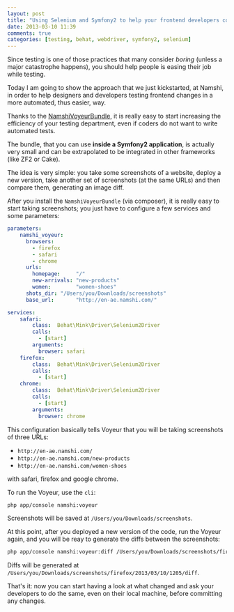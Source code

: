 ```yaml
---
layout: post
title: "Using Selenium and Symfony2 to help your frontend developers coding without risks"
date: 2013-03-10 11:39
comments: true
categories: [testing, behat, webdriver, symfony2, selenium]
---
```


Since testing is one of those practices
that many consider *boring* (unless a major
catastrophe happens), you should help people
is easing their job while testing.

Today I am going to show the approach that
we just kickstarted, at Namshi, in order to
help designers and developers testing
frontend changes in a more automated, thus
easier, way.

<!-- more -->

Thanks to the [NamshiVoyeurBundle](https://github.com/namshi/NamshiVoyeurBundle),
it is really easy to start increasing
the efficiency of your testing department,
even if coders do not want to write
automated tests.

The bundle, that you can use **inside a Symfony2
application**, is actually very small and can be
extrapolated to be integrated in other frameworks
(like ZF2 or Cake).

The idea is very simple: you take some screenshots
of a website, deploy a new version, take another set of
screenshots (at the same URLs) and then compare
them, generating an image diff.

After you install the `NamshiVoyeurBundle` (via composer),
it is really easy to start taking screenshots;
you just have to configure a few services
and some parameters:

```yml Configuring the bundle
parameters:      
    namshi_voyeur:
      browsers:
        - firefox
        - safari
        - chrome
      urls:
        homepage:     "/"
        new-arrivals: "new-products"
        women:        "women-shoes"
      shots_dir: "/Users/you/Downloads/screenshots"
      base_url:       "http://en-ae.namshi.com/"

services:
    safari:
        class:  Behat\Mink\Driver\Selenium2Driver
        calls:
          - [start]
        arguments:
          browser: safari
    firefox:
        class:  Behat\Mink\Driver\Selenium2Driver
        calls:
          - [start]
    chrome:
        class:  Behat\Mink\Driver\Selenium2Driver
        calls:
          - [start]
        arguments:
          browser: chrome
```

This configuration basically tells Voyeur that
you will be taking screenshots of three URLs:

* `http://en-ae.namshi.com/`
* `http://en-ae.namshi.com/new-products`
* `http://en-ae.namshi.com/women-shoes`

with safari, firefox and google chrome.

To run the Voyeur, use the `cli`:

```bash
php app/console namshi:voyeur
```

Screenshots will be saved at `/Users/you/Downloads/screenshots`.

At this point, after you deployed a new version of the code,
run the Voyeur again, and you will be reay to generate the
diffs between the screenshots:

```bash
php app/console namshi:voyeur:diff /Users/you/Downloads/screenshots/firefox/2013/03/10/1200 /Users/you/Downloads/screenshots/firefox/2013/03/10/1205
```

Diffs will be generated at `/Users/you/Downloads/screenshots/firefox/2013/03/10/1205/diff`.

That's it: now you can start having a look at what changed and
ask your developers to do the same, even on their local
machine, before committing any changes.